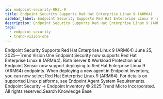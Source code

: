 ```yaml
---
id: endpoint-security-RH3L-9
title: Endpoint Security Supports Red Hat Enterprise Linux 9 (ARM64)
sidebar_label: Endpoint Security Supports Red Hat Enterprise Linux 9 (ARM64)
description: Endpoint Security Supports Red Hat Enterprise Linux 9 (ARM64)
tags:
  - endpoint-security
  - trend-vision-one
---
```


 Endpoint Security Supports Red Hat Enterprise Linux 9 (ARM64) June 25, 2025—Trend Vision One Endpoint Security now supports Red Hat Enterprise Linux 9 (ARM64). Both Server & Workload Protection and Endpoint Sensor now support deploying to Red Hat Enterprise Linux 9 (ARM64) endpoints. When deploying a new agent in Endpoint Inventory, you can now select Red Hat Enterprise Linux 9 (ARM64). For details on supported Linux platforms, see Endpoint Agent System Requirements. Endpoint Security → Endpoint Inventory © 2025 Trend Micro Incorporated. All rights reserved.Search Knowledge Base